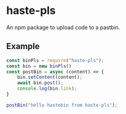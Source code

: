 # haste-pls
An npm package to upload code to a pastbin.

## Example 
```js
const binPls = require("haste-pls");
const bin = new binPls()
const postBin = async (content) => {
    bin.setContent(content);
    await bin.post();
    console.log(bin.link);
}  

postBin("hello hastebin from haste-pls");
```